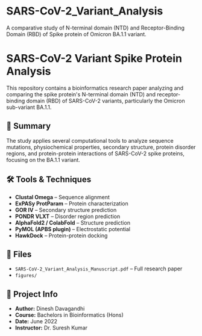 # SARS-CoV-2_Variant_Analysis
A comparative study of N-terminal domain (NTD) and Receptor-Binding Domain (RBD) of Spike protein of Omicron BA.1.1 variant.

# SARS-CoV-2 Variant Spike Protein Analysis

This repository contains a bioinformatics research paper analyzing and comparing the spike protein's N-terminal domain (NTD) and receptor-binding domain (RBD) of SARS-CoV-2 variants, particularly the Omicron sub-variant BA.1.1.

## 🧪 Summary

The study applies several computational tools to analyze sequence mutations, physiochemical properties, secondary structure, protein disorder regions, and protein-protein interactions of SARS-CoV-2 spike proteins, focusing on the BA.1.1 variant.

## 🛠 Tools & Techniques
- **Clustal Omega** – Sequence alignment
- **ExPASy ProtParam** – Protein characterization
- **GOR IV** – Secondary structure prediction
- **PONDR VLXT** – Disorder region prediction
- **AlphaFold2 / ColabFold** – Structure prediction
- **PyMOL (APBS plugin)** – Electrostatic potential
- **HawkDock** – Protein-protein docking

## 📎 Files
- `SARS-CoV-2_Variant_Analysis_Manuscript.pdf` – Full research paper
- `figures/` 

## 📅 Project Info
- **Author:** Dinesh Davagandhi
- **Course:** Bachelors in Bioinformatics (Hons)
- **Date:** June 2022
- **Instructor:** Dr. Suresh Kumar
